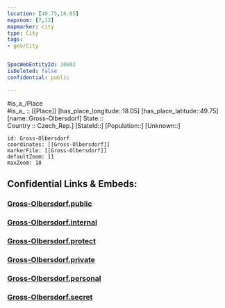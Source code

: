 ```yaml
---
location: [49.75,18.05] 
mapzoom: [7,12] 
mapmarker: city 
type: City
tags:
- geo/City


SpocWebEntityId: 30602
isDeleted: false
confidential: public

---
```

#is_a_/Place  
#is_a_ :: [[Place]] 
[has_place_longitude::18.05] 
[has_place_latitude::49.75] 
[name::Gross-Olbersdorf] 
State ::  
Country :: Czech_Rep.] 
[StateId::] 
[Population::] 
[Unknown::] 


```leaflet
id: Gross-Olbersdorf
coordinates: [[Gross-Olbersdorf]] 
markerFile: [[Gross-Olbersdorf]] 
defaultZoom: 11 
maxZoom: 18
```


## Confidential Links & Embeds: 

### [Gross-Olbersdorf.public](/_public/\Earth\Continent\Europe\Europe~Central\Czech_Republic\regions~Czech_Republic\Moravskoslezský\CityGross-Olbersdorf.public.md) 

### [Gross-Olbersdorf.internal](/_internal/\Earth\Continent\Europe\Europe~Central\Czech_Republic\regions~Czech_Republic\Moravskoslezský\CityGross-Olbersdorf.internal.md) 

### [Gross-Olbersdorf.protect](/_protect/\Earth\Continent\Europe\Europe~Central\Czech_Republic\regions~Czech_Republic\Moravskoslezský\CityGross-Olbersdorf.protect.md) 

### [Gross-Olbersdorf.private](/_private/\Earth\Continent\Europe\Europe~Central\Czech_Republic\regions~Czech_Republic\Moravskoslezský\CityGross-Olbersdorf.private.md) 

### [Gross-Olbersdorf.personal](/_personal/\Earth\Continent\Europe\Europe~Central\Czech_Republic\regions~Czech_Republic\Moravskoslezský\CityGross-Olbersdorf.personal.md) 

### [Gross-Olbersdorf.secret](/_secret/\Earth\Continent\Europe\Europe~Central\Czech_Republic\regions~Czech_Republic\Moravskoslezský\CityGross-Olbersdorf.secret.md)

